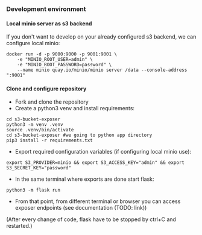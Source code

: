 ### Development environment

#### Local minio server as s3 backend
If you don't want to develop on your already configured s3 backend, we can configure local minio:
```
docker run -d -p 9000:9000 -p 9001:9001 \
    -e "MINIO_ROOT_USER=admin" \
    -e "MINIO_ROOT_PASSWORD=password" \
    --name minio quay.io/minio/minio server /data --console-address ":9001"
```

#### Clone and configure repository
* Fork and clone the repository
* Create a python3 venv and install requirements:
```
cd s3-bucket-exposer
python3 -m venv .venv
source .venv/bin/activate
cd s3-bucket-exposer #we going to python app directory
pip3 install -r requirements.txt
```
* Export required configuration variables (if configuring local minio use):
```
export S3_PROVIDER=minio && export S3_ACCESS_KEY="admin" && export S3_SECRET_KEY="password"
```
* In the same terminal where exports are done start flask:
```
python3 -m flask run
```
* From that point, from different terminal or browser you can access exposer endpoints (see documentation (TODO: link))

(After every change of code, flask have to be stopped by ctrl+C and restarted.)
